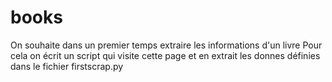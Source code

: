 # books

On souhaite dans un premier temps extraire les informations d'un livre 
Pour cela on écrit un script qui visite cette page et en extrait les donnes définies dans le fichier firstscrap.py 